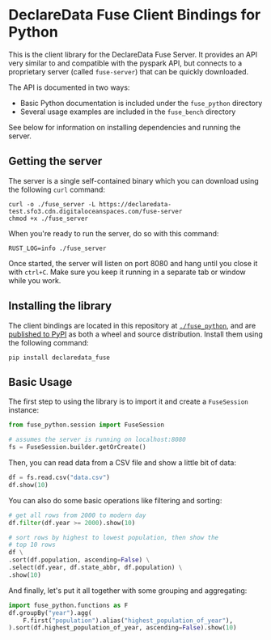 # DeclareData Fuse Client Bindings for Python

This is the client library for the DeclareData Fuse Server. It provides an API very similar to and compatible with the pyspark API, but connects to a proprietary server (called `fuse-server`) that can be quickly downloaded.

The API is documented in two ways:

- Basic Python documentation is included under the `fuse_python` directory
- Several usage examples are included in the `fuse_bench` directory

See below for information on installing dependencies and running the server.

## Getting the server

The server is a single self-contained binary which you can download using the following `curl` command:

```shell
curl -o ./fuse_server -L https://declaredata-test.sfo3.cdn.digitaloceanspaces.com/fuse-server
chmod +x ./fuse_server
```

When you're ready to run the server, do so with this command:

```shell
RUST_LOG=info ./fuse_server
```

Once started, the server will listen on port 8080 and hang until you close it with `ctrl+C`. Make sure you keep it running in a separate tab or window while you work.

## Installing the library

The client bindings are located in this repository at [`./fuse_python`](./fuse_python/), and are [published to PyPI](https://pypi.org/project/declaredata_fuse/#description) as both a wheel and source distribution. Install them using the following command:


```shell
pip install declaredata_fuse
```

## Basic Usage

The first step to using the library is to import it and create a `FuseSession` instance:

```python
from fuse_python.session import FuseSession

# assumes the server is running on localhost:8080
fs = FuseSession.builder.getOrCreate()
```

Then, you can read data from a CSV file and show a little bit of data:

```python
df = fs.read.csv("data.csv")
df.show(10)
```

You can also do some basic operations like filtering and sorting:

```python
# get all rows from 2000 to modern day
df.filter(df.year >= 2000).show(10)

# sort rows by highest to lowest population, then show the
# top 10 rows
df \
.sort(df.population, ascending=False) \
.select(df.year, df.state_abbr, df.population) \
.show(10)
```

And finally, let's put it all together with some grouping and aggregating:

```python
import fuse_python.functions as F
df.groupBy("year").agg(
    F.first("population").alias("highest_population_of_year"),
).sort(df.highest_population_of_year, ascending=False).show(10)
```
